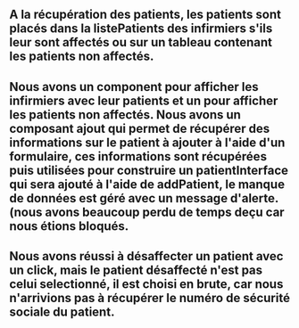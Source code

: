 

## A la récupération des patients, les patients sont placés dans la listePatients des infirmiers s'ils leur sont affectés ou sur un tableau contenant les patients non affectés.

## Nous avons un component pour afficher les infirmiers avec leur patients et un pour afficher les patients non affectés. Nous avons un composant ajout qui permet de récupérer des informations sur le patient à ajouter à l'aide d'un formulaire, ces informations sont récupérées puis utilisées pour construire un patientInterface qui sera ajouté à l'aide de addPatient, le manque de données est géré avec un message d'alerte.(nous avons beaucoup perdu de temps deçu car nous étions bloqués.

## Nous avons réussi à désaffecter un patient avec un click, mais le patient désaffecté n'est pas celui selectionné, il est choisi en brute, car nous n'arrivions pas à récupérer le numéro de sécurité sociale du patient.
